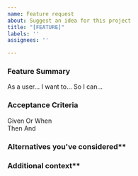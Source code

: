 ```yaml
---
name: Feature request
about: Suggest an idea for this project
title: "[FEATURE]"
labels: ''
assignees: ''

---
```


### Feature Summary
As a user...
I want to... 
So I can... 


### Acceptance Criteria 
Given <!--- the scenerio --->
Or <!--- additional conditions  --->
When <!--- the trigger --->  
Then <!--- the requirement to be fulfilled ---> 
And <!--- additional conditions ---> 

### Alternatives you've considered**
<!--- A clear and concise description of any alternative solutions or features you've considered. --->

### Additional context**
<!--- Add any other context or screenshots about the feature request here. --->

